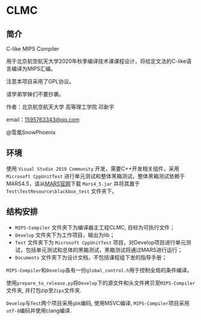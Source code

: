 # CLMC

## 简介

C-like MIPS Compiler

用于北京航空航天大学2020年秋季编译技术课课程设计，将给定文法的C-like语言编译为MIPS汇编。

注意本项目采用了GPL协议。

请学弟学妹们不要抄袭。

作者：北京航空航天大学 高等理工学院 邓新宇

email：1595763343@qq.com

@雪凰SnowPhoenix

## 环境

使用 `Visual Studio 2019 Community` 开发，需要C++开发相关组件，采用 `Microsoft CppUnitTest` 进行单元测试和整体黑箱测试，整体黑箱测试依赖于MARS4.5，请从[MARS官网](http://courses.missouristate.edu/kenvollmar/mars/)下载 `Mars4_5.jar` 并将其置于 `Test\TestResource\blackbox_test` 文件夹下。

## 结构安排

* `MIPS-Compiler` 文件夹下为编译器主工程CLMC, 目标为可执行文件；
* `Develop` 文件夹下为工作项目，输出为lib；
* `Test` 文件夹下为 `Microsoft CppUnitTest` 项目，对Develop项目进行单元测试，包括单元测试和总体的黑箱测试，黑箱测试将通过MARS进行运行；
* `Documents` 文件夹下为设计文档，不包括课程组下发的指导手册；

`MIPS-Compiler`和`Develop`各有一份`global_control.h`用于控制全局的条件编译。

使用`prepare_to_release.py`将`Develop`下的源文件和头文件拷贝至`MIPS-Compiler`文件夹, 并打包zip至`Zips`文件夹.

`Develop`与`Test`两个项目采用`gbk`编码, 使用MSVC编译, `MIPS-Compiler`项目采用`utf-8`编码并使用clang编译.

